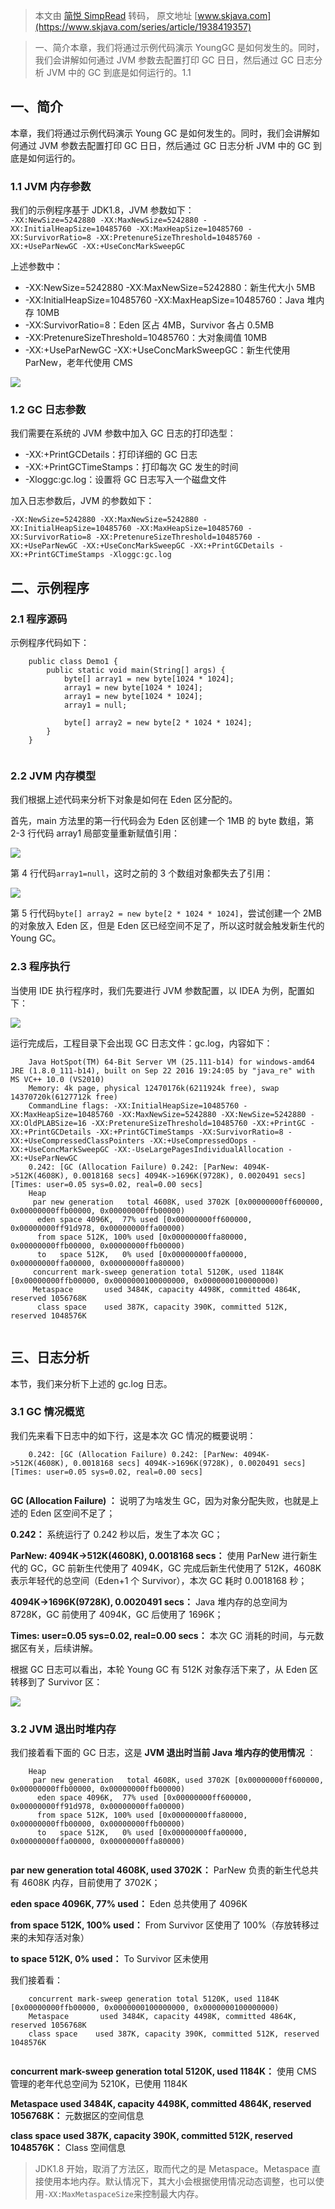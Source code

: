 > 本文由 [简悦 SimpRead](http://ksria.com/simpread/) 转码， 原文地址 [www.skjava.com](https://www.skjava.com/series/article/1938419357)

> 一、简介本章，我们将通过示例代码演示 YoungGC 是如何发生的。同时，我们会讲解如何通过 JVM 参数去配置打印 GC 日日，然后通过 GC 日志分析 JVM 中的 GC 到底是如何运行的。1.1

一、简介
----

本章，我们将通过示例代码演示 Young GC 是如何发生的。同时，我们会讲解如何通过 JVM 参数去配置打印 GC 日日，然后通过 GC 日志分析 JVM 中的 GC 到底是如何运行的。

### 1.1 JVM 内存参数

我们的示例程序基于 JDK1.8，JVM 参数如下：  
`-XX:NewSize=5242880 -XX:MaxNewSize=5242880 -XX:InitialHeapSize=10485760 -XX:MaxHeapSize=10485760 -XX:SurvivorRatio=8 -XX:PretenureSizeThreshold=10485760 -XX:+UseParNewGC -XX:+UseConcMarkSweepGC`

上述参数中：

*   -XX:NewSize=5242880 -XX:MaxNewSize=5242880：新生代大小 5MB
*   -XX:InitialHeapSize=10485760 -XX:MaxHeapSize=10485760：Java 堆内存 10MB
*   -XX:SurvivorRatio=8：Eden 区占 4MB，Survivor 各占 0.5MB
*   -XX:PretenureSizeThreshold=10485760：大对象阈值 10MB
*   -XX:+UseParNewGC -XX:+UseConcMarkSweepGC：新生代使用 ParNew，老年代使用 CMS

![](http://image.skjava.com/article/series/jvm/202308102131446941.png)

### 1.2 GC 日志参数

我们需要在系统的 JVM 参数中加入 GC 日志的打印选型：

*   -XX:+PrintGCDetails：打印详细的 GC 日志
*   -XX:+PrintGCTimeStamps：打印每次 GC 发生的时间
*   -Xloggc:gc.log：设置将 GC 日志写入一个磁盘文件

加入日志参数后，JVM 的参数如下：

`-XX:NewSize=5242880 -XX:MaxNewSize=5242880 -XX:InitialHeapSize=10485760 -XX:MaxHeapSize=10485760 -XX:SurvivorRatio=8 -XX:PretenureSizeThreshold=10485760 -XX:+UseParNewGC -XX:+UseConcMarkSweepGC -XX:+PrintGCDetails -XX:+PrintGCTimeStamps -Xloggc:gc.log`

二、示例程序
------

### 2.1 程序源码

示例程序代码如下：

```
    public class Demo1 {
        public static void main(String[] args) {
            byte[] array1 = new byte[1024 * 1024];
            array1 = new byte[1024 * 1024];
            array1 = new byte[1024 * 1024];
            array1 = null;
    
            byte[] array2 = new byte[2 * 1024 * 1024];
        }
    }


```

### 2.2 JVM 内存模型

我们根据上述代码来分析下对象是如何在 Eden 区分配的。

首先，main 方法里的第一行代码会为 Eden 区创建一个 1MB 的 byte 数组，第 2-3 行代码 array1 局部变量重新赋值引用：

![](http://image.skjava.com/article/series/jvm/202308102131453082.png)

第 4 行代码`array1=null`，这时之前的 3 个数组对象都失去了引用：

![](http://image.skjava.com/article/series/jvm/202308102131462033.png)

第 5 行代码`byte[] array2 = new byte[2 * 1024 * 1024]`，尝试创建一个 2MB 的对象放入 Eden 区，但是 Eden 区已经空间不足了，所以这时就会触发新生代的 Young GC。

### 2.3 程序执行

当使用 IDE 执行程序时，我们先要进行 JVM 参数配置，以 IDEA 为例，配置如下：

![](http://image.skjava.com/article/series/jvm/202308102131467334.png)

运行完成后，工程目录下会出现 GC 日志文件：gc.log，内容如下：

```
    Java HotSpot(TM) 64-Bit Server VM (25.111-b14) for windows-amd64 JRE (1.8.0_111-b14), built on Sep 22 2016 19:24:05 by "java_re" with MS VC++ 10.0 (VS2010)
    Memory: 4k page, physical 12470176k(6211924k free), swap 14370720k(6127712k free)
    CommandLine flags: -XX:InitialHeapSize=10485760 -XX:MaxHeapSize=10485760 -XX:MaxNewSize=5242880 -XX:NewSize=5242880 -XX:OldPLABSize=16 -XX:PretenureSizeThreshold=10485760 -XX:+PrintGC -XX:+PrintGCDetails -XX:+PrintGCTimeStamps -XX:SurvivorRatio=8 -XX:+UseCompressedClassPointers -XX:+UseCompressedOops -XX:+UseConcMarkSweepGC -XX:-UseLargePagesIndividualAllocation -XX:+UseParNewGC 
    0.242: [GC (Allocation Failure) 0.242: [ParNew: 4094K->512K(4608K), 0.0018168 secs] 4094K->1696K(9728K), 0.0020491 secs] [Times: user=0.05 sys=0.02, real=0.00 secs] 
    Heap
     par new generation   total 4608K, used 3702K [0x00000000ff600000, 0x00000000ffb00000, 0x00000000ffb00000)
      eden space 4096K,  77% used [0x00000000ff600000, 0x00000000ff91d978, 0x00000000ffa00000)
      from space 512K, 100% used [0x00000000ffa80000, 0x00000000ffb00000, 0x00000000ffb00000)
      to   space 512K,   0% used [0x00000000ffa00000, 0x00000000ffa00000, 0x00000000ffa80000)
     concurrent mark-sweep generation total 5120K, used 1184K [0x00000000ffb00000, 0x0000000100000000, 0x0000000100000000)
     Metaspace       used 3484K, capacity 4498K, committed 4864K, reserved 1056768K
      class space    used 387K, capacity 390K, committed 512K, reserved 1048576K


```

三、日志分析
------

本节，我们来分析下上述的 gc.log 日志。

### 3.1 GC 情况概览

我们先来看下日志中的如下行，这是本次 GC 情况的概要说明：

```
    0.242: [GC (Allocation Failure) 0.242: [ParNew: 4094K->512K(4608K), 0.0018168 secs] 4094K->1696K(9728K), 0.0020491 secs] [Times: user=0.05 sys=0.02, real=0.00 secs]


```

**GC (Allocation Failure) ：** 说明了为啥发生 GC，因为对象分配失败，也就是上述的 Eden 区空间不足了；

**0.242：** 系统运行了 0.242 秒以后，发生了本次 GC；

**ParNew: 4094K->512K(4608K), 0.0018168 secs：** 使用 ParNew 进行新生代的 GC，GC 前新生代使用了 4094K，GC 完成后新生代使用了 512K，4608K 表示年轻代的总空间（Eden+1 个 Survivor），本次 GC 耗时 0.0018168 秒；

**4094K->1696K(9728K), 0.0020491 secs：** Java 堆内存的总空间为 8728K，GC 前使用了 4094K，GC 后使用了 1696K；

**Times: user=0.05 sys=0.02, real=0.00 secs：** 本次 GC 消耗的时间，与元数据区有关，后续讲解。

根据 GC 日志可以看出，本轮 Young GC 有 512K 对象存活下来了，从 Eden 区转移到了 Survivor 区：

![](http://image.skjava.com/article/series/jvm/202308102131473165.png)

### 3.2 JVM 退出时堆内存

我们接着看下面的 GC 日志，这是 **JVM 退出时当前 Java 堆内存的使用情况** ：

```
    Heap
     par new generation   total 4608K, used 3702K [0x00000000ff600000, 0x00000000ffb00000, 0x00000000ffb00000)
      eden space 4096K,  77% used [0x00000000ff600000, 0x00000000ff91d978, 0x00000000ffa00000)
      from space 512K, 100% used [0x00000000ffa80000, 0x00000000ffb00000, 0x00000000ffb00000)
      to   space 512K,   0% used [0x00000000ffa00000, 0x00000000ffa00000, 0x00000000ffa80000)


```

**par new generation total 4608K, used 3702K：** ParNew 负责的新生代总共有 4608K 内存，目前使用了 3702K；

**eden space 4096K, 77% used：** Eden 总共使用了 4096K

**from space 512K, 100% used：** From Survivor 区使用了 100%（存放转移过来的未知存活对象）

**to space 512K, 0% used：** To Survivor 区未使用

我们接着看：

```
    concurrent mark-sweep generation total 5120K, used 1184K [0x00000000ffb00000, 0x0000000100000000, 0x0000000100000000)
    Metaspace       used 3484K, capacity 4498K, committed 4864K, reserved 1056768K
    class space    used 387K, capacity 390K, committed 512K, reserved 1048576K


```

**concurrent mark-sweep generation total 5120K, used 1184K：** 使用 CMS 管理的老年代总空间为 5210K，已使用 1184K

**Metaspace used 3484K, capacity 4498K, committed 4864K, reserved 1056768K：** 元数据区的空间信息

**class space used 387K, capacity 390K, committed 512K, reserved 1048576K：** Class 空间信息

> JDK1.8 开始，取消了方法区，取而代之的是 Metaspace。Metaspace 直接使用本地内存。默认情况下，其大小会根据使用情况动态调整，也可以使用`-XX:MaxMetaspaceSize`来控制最大内存。